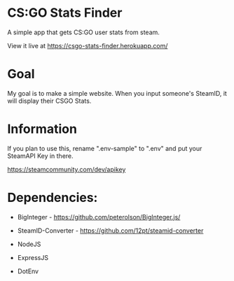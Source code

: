 # CS:GO Stats Finder
A simple app that gets CS:GO user stats from steam.

View it live at https://csgo-stats-finder.herokuapp.com/

# Goal
My goal is to make a simple website. When you input someone's SteamID, it will display their CSGO Stats.

# Information
If you plan to use this, rename ".env-sample" to ".env" and put your SteamAPI Key in there.

https://steamcommunity.com/dev/apikey 

# Dependencies:

- BigInteger - https://github.com/peterolson/BigInteger.js/

- SteamID-Converter - https://github.com/12pt/steamid-converter

- NodeJS

- ExpressJS

- DotEnv
